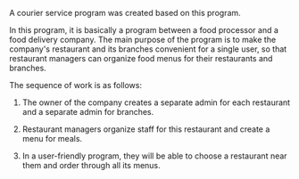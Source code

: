 A courier service program was created based on this program.

In this program, it is basically a program between a food processor and a food delivery company.
The main purpose of the program is to make the company's restaurant and its branches convenient for a single user, so that restaurant managers can organize food menus for their restaurants and branches.

The sequence of work is as follows:

1. The owner of the company creates a separate admin for each restaurant and a separate admin for branches.

2. Restaurant managers organize staff for this restaurant and create a menu for meals.

3. In a user-friendly program, they will be able to choose a restaurant near them and order through all its menus.
